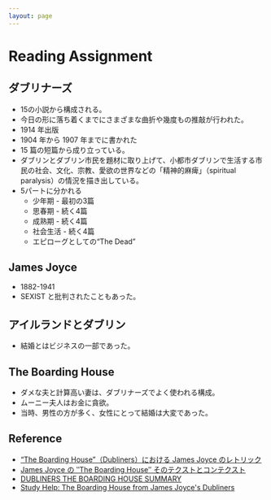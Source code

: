 ```yaml
---
layout: page
---
```


# Reading Assignment

## ダブリナーズ

* 15の小説から構成される。
* 今日の形に落ち着くまでにさまざまな曲折や幾度もの推敲が行われた。 
* 1914 年出版
* 1904 年から 1907 年までに書かれた
* 15 篇の短篇から成り立っている。
* ダブリンとダブリン市民を題材に取り上げて、小都市ダブリンで生活する市民の社会、文化、宗教、愛欲の世界などの「精神的麻痺」（spiritual
paralysis）の情況を描き出している。
* 5パートに分かれる
    * 少年期 - 最初の3篇
    * 思春期 - 続く4篇
    * 成熟期 - 続く4篇
    * 社会生活 - 続く4篇
    * エピローグとしての“The Dead”


## James Joyce

* 1882-1941
* SEXIST と批判されたこともあった。

## アイルランドとダブリン

* 結婚とはビジネスの一部であった。

## The Boarding House

* ダメな夫と計算高い妻は、ダブリナーズでよく使われる構成。
* ムーニー夫人はお金に貪欲。
* 当時、男性の方が多く、女性にとって結婚は大変であった。


## Reference

* [“The Boarding House”（Dubliners）における James Joyce のレトリック](https://ci.nii.ac.jp/els/contentscinii_20190102123217.pdf?id=ART0009433087)
* [James Joyce の ‶The Boarding House″ そのテクストとコンテクスト ](http://www.osaka-geidai.ac.jp/geidai/laboratory/kiyou/pdf/kiyou20/kiyou20-09.pdf)
* [DUBLINERS THE BOARDING HOUSE SUMMARY](https://www.shmoop.com/dubliners/boarding-house-summary.html)
* [Study Help: The Boarding House from James Joyce's Dubliners](https://owlcation.com/humanities/Study-Help-The-Boarding-House-from-James-Joyces-Dubliners)
